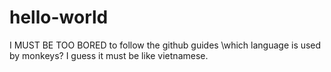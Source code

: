 # hello-world
I MUST BE TOO BORED to follow the github guides
\\which language is used by monkeys? I guess it must be like vietnamese.
